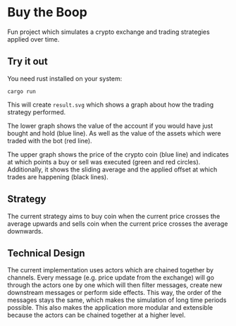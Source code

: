 # Buy the Boop
Fun project which simulates a crypto exchange and trading strategies applied over time.

## Try it out
You need rust installed on your system:
```
cargo run
```
This will create `result.svg` which shows a graph about how the trading strategy performed. 

The lower graph shows the value of the account if you would have just bought and hold (blue line). As well as the value of the assets which were traded with the bot (red line).

The upper graph shows the price of the crypto coin (blue line) and indicates at which points a buy or sell was executed (green and red circles). Additionally, it shows the sliding average and the applied offset at which trades are happening (black lines).

## Strategy
The current strategy aims to buy coin when the current price crosses the average upwards and sells coin when the current price crosses the average downwards.

## Technical Design
The current implementation uses actors which are chained together by channels. Every message (e.g. price update from the exchange) will go through the actors one by one which will then filter messages, create new downstream messages or perform side effects. This way, the order of the messages stays the same, which makes the simulation of long time periods possible. This also makes the application more modular and extensible because the actors can be chained together at a higher level.